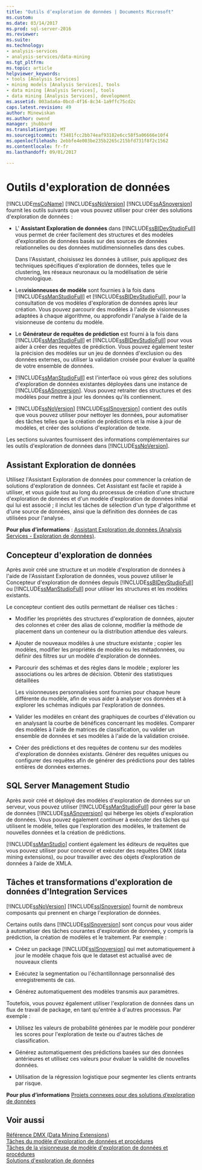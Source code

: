 ```yaml
---
title: "Outils d’exploration de données | Documents Microsoft"
ms.custom: 
ms.date: 03/14/2017
ms.prod: sql-server-2016
ms.reviewer: 
ms.suite: 
ms.technology:
- analysis-services
- analysis-services/data-mining
ms.tgt_pltfrm: 
ms.topic: article
helpviewer_keywords:
- tools [Analysis Services]
- mining models [Analysis Services], tools
- data mining [Analysis Services], tools
- data mining [Analysis Services], development
ms.assetid: 003ada6a-0bcd-4f16-8c34-1a9ffc75cd2c
caps.latest.revision: 49
author: Minewiskan
ms.author: owend
manager: jhubbard
ms.translationtype: MT
ms.sourcegitcommit: f3481fcc2bb74eaf93182e6cc58f5a06666e10f4
ms.openlocfilehash: 2ebbfe4e003be235b2265c215bfd731f8f2c1562
ms.contentlocale: fr-fr
ms.lasthandoff: 09/01/2017

---
```

# <a name="data-mining-tools"></a>Outils d'exploration de données
  [!INCLUDE[msCoName](../../includes/msconame-md.md)] [!INCLUDE[ssNoVersion](../../includes/ssnoversion-md.md)] [!INCLUDE[ssASnoversion](../../includes/ssasnoversion-md.md)] fournit les outils suivants que vous pouvez utiliser pour créer des solutions d'exploration de données :  
  
-   L' **Assistant Exploration de données** dans [!INCLUDE[ssBIDevStudioFull](../../includes/ssbidevstudiofull-md.md)] vous permet de créer facilement des structures et des modèles d'exploration de données basés sur des sources de données relationnelles ou des données mutidimensionnelles dans des cubes.  
  
     Dans l'Assistant, choisissez les données à utiliser, puis appliquez des techniques spécifiques d'exploration de données, telles que le clustering, les réseaux neuronaux ou la modélisation de série chronologique.  
  
-   Les**visionneuses de modèle** sont fournies à la fois dans [!INCLUDE[ssManStudioFull](../../includes/ssmanstudiofull-md.md)] et [!INCLUDE[ssBIDevStudioFull](../../includes/ssbidevstudiofull-md.md)], pour la consultation de vos modèles d'exploration de données après leur création.  Vous pouvez parcourir des modèles à l'aide de visionneuses adaptées à chaque algorithme, ou approfondir l'analyse à l'aide de la visionneuse de contenu du modèle.  
  
-   Le **Générateur de requêtes de prédiction** est fourni à la fois dans [!INCLUDE[ssManStudioFull](../../includes/ssmanstudiofull-md.md)] et [!INCLUDE[ssBIDevStudioFull](../../includes/ssbidevstudiofull-md.md)] pour vous aider à créer des requêtes de prédiction. Vous pouvez également tester la précision des modèles sur un jeu de données d'exclusion ou des données externes, ou utiliser la validation croisée pour évaluer la qualité de votre ensemble de données.  
  
-   [!INCLUDE[ssManStudioFull](../../includes/ssmanstudiofull-md.md)] est l'interface où vous gérez des solutions d'exploration de données existantes déployées dans une instance de [!INCLUDE[ssASnoversion](../../includes/ssasnoversion-md.md)]. Vous pouvez retraiter des structures et des modèles pour mettre à jour les données qu'ils contiennent.  
  
-   [!INCLUDE[ssNoVersion](../../includes/ssnoversion-md.md)] [!INCLUDE[ssISnoversion](../../includes/ssisnoversion-md.md)] contient des outils que vous pouvez utiliser pour nettoyer les données, pour automatiser des tâches telles que la création de prédictions et la mise à jour de modèles, et créer des solutions d'exploration de texte.  
  
 Les sections suivantes fournissent des informations complémentaires sur les outils d'exploration de données dans [!INCLUDE[ssNoVersion](../../includes/ssnoversion-md.md)].  
  
## <a name="data-mining-wizard"></a>Assistant Exploration de données  
 Utilisez l'Assistant Exploration de données pour commencer la création de solutions d'exploration de données. Cet Assistant est facile et rapide à utiliser, et vous guide tout au long du processus de création d'une structure d'exploration de données et d'un modèle d'exploration de données initial qui lui est associé ; il inclut les tâches de sélection d'un type d'algorithme et d'une source de données, ainsi que la définition des données de cas utilisées pour l'analyse.  
  
 **Pour plus d’informations** : [Assistant Exploration de données &#40;Analysis Services - Exploration de données&#41;](../../analysis-services/data-mining/data-mining-wizard-analysis-services-data-mining.md).  
  
## <a name="data-mining-designer"></a>Concepteur d'exploration de données  
 Après avoir créé une structure et un modèle d'exploration de données à l'aide de l'Assistant Exploration de données, vous pouvez utiliser le Concepteur d'exploration de données depuis [!INCLUDE[ssBIDevStudioFull](../../includes/ssbidevstudiofull-md.md)] ou [!INCLUDE[ssManStudioFull](../../includes/ssmanstudiofull-md.md)] pour utiliser les structures et les modèles existants.  
  
 Le concepteur contient des outils permettant de réaliser ces tâches :  
  
-   Modifier les propriétés des structures d'exploration de données, ajouter des colonnes et créer des alias de colonne, modifier la méthode de placement dans un conteneur ou la distribution attendue des valeurs.  
  
-   Ajouter de nouveaux modèles à une structure existante ; copier les modèles, modifier les propriétés de modèle ou les métadonnées, ou définir des filtres sur un modèle d'exploration de données.  
  
-   Parcourir des schémas et des règles dans le modèle ; explorer les associations ou les arbres de décision. Obtenir des statistiques détaillées  
  
     Les visionneuses personnalisées sont fournies pour chaque heure différente du modèle, afin de vous aider à analyser vos données et à explorer les schémas indiqués par l'exploration de données.  
  
-   Valider les modèles en créant des graphiques de courbes d'élévation ou en analysant la courbe de bénéfices concernant les modèles. Comparer des modèles à l'aide de matrices de classification, ou valider un ensemble de données et ses modèles à l'aide de la validation croisée.  
  
-   Créer des prédictions et des requêtes de contenu sur des modèles d'exploration de données existants. Générer des requêtes uniques ou configurer des requêtes afin de générer des prédictions pour des tables entières de données externes.  
  
## <a name="sql-server-management-studio"></a>SQL Server Management Studio  
 Après avoir créé et déployé des modèles d'exploration de données sur un serveur, vous pouvez utiliser [!INCLUDE[ssManStudioFull](../../includes/ssmanstudiofull-md.md)] pour gérer la base de données [!INCLUDE[ssASnoversion](../../includes/ssasnoversion-md.md)] qui héberge les objets d'exploration de données. Vous pouvez également continuer à exécuter des tâches qui utilisent le modèle, telles que l'exploration des modèles, le traitement de nouvelles données et la création de prédictions.  
  
 [!INCLUDE[ssManStudio](../../includes/ssmanstudio-md.md)] contient également les éditeurs de requêtes que vous pouvez utiliser pour concevoir et exécuter des requêtes DMX (data mining extensions), ou pour travailler avec des objets d’exploration de données à l’aide de XMLA.  
  
## <a name="integration-services-data-mining-tasks-and-transformations"></a>Tâches et transformations d'exploration de données d'Integration Services  
 [!INCLUDE[ssNoVersion](../../includes/ssnoversion-md.md)] [!INCLUDE[ssISnoversion](../../includes/ssisnoversion-md.md)] fournit de nombreux composants qui prennent en charge l'exploration de données.  
  
 Certains outils dans [!INCLUDE[ssISnoversion](../../includes/ssisnoversion-md.md)] sont conçus pour vous aider à automatiser des tâches courantes d'exploration de données, y compris la prédiction, la création de modèles et le traitement. Par exemple :  
  
-   Créez un package [!INCLUDE[ssISnoversion](../../includes/ssisnoversion-md.md)] qui met automatiquement à jour le modèle chaque fois que le dataset est actualisé avec de nouveaux clients  
  
-   Exécutez la segmentation ou l'échantillonnage personnalisé des enregistrements de cas.  
  
-   Générez automatiquement des modèles transmis aux paramètres.  
  
 Toutefois, vous pouvez également utiliser l'exploration de données dans un flux de travail de package, en tant qu'entrée à d'autres processus. Par exemple :  
  
-   Utilisez les valeurs de probabilité générées par le modèle pour pondérer les scores pour l'exploration de texte ou d'autres tâches de classification.  
  
-   Générez automatiquement des prédictions basées sur des données antérieures et utilisez ces valeurs pour évaluer la validité de nouvelles données.  
  
-   Utilisation de la régression logistique pour segmenter les clients entrants par risque.  
  
 **Pour plus d’informations** [Projets connexes pour des solutions d’exploration de données](../../analysis-services/data-mining/related-projects-for-data-mining-solutions.md)  
  
## <a name="see-also"></a>Voir aussi  
 [Référence DMX &#40;Data Mining Extensions&#41;](../../dmx/data-mining-extensions-dmx-reference.md)   
 [Tâches du modèle d'exploration de données et procédures](../../analysis-services/data-mining/mining-model-tasks-and-how-tos.md)   
 [Tâches de la visionneuse de modèle d'exploration de données et procédures](../../analysis-services/data-mining/mining-model-viewer-tasks-and-how-tos.md)   
 [Solutions d'exploration de données](../../analysis-services/data-mining/data-mining-solutions.md)  
  
  
